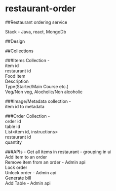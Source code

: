 # restaurant-order
##Restaurant ordering service

Stack - Java, react, MongoDb

##Design

##Collections

###Items Collection -  <br />
  item id <br />
  restaurant id <br />
  Food item <br />
  Description <br />
  Type(Starter/Main Course etc.) <br />
  Veg/Non veg, Alocholic/Non alcoholic <br />

###Image/Metadata collection -  <br />
  item id to metadata <br />

###Order Collection -  <br />
  order id <br />
  table id <br />
  List<item id, instructions> <br />
  restaurant id <br />
  quantity <br />


###APIs - 
  Get all items in restaurant - grouping in ui <br />
  Add item to an order <br />
  Remove item from an order - Admin api <br />
  Lock order <br />
  Unlock order - Admin api <br />
  Generate bill <br />
  Add Table - Admin api <br/>
  
  
